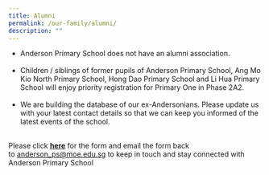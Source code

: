 ```yaml
---
title: Alumni
permalink: /our-family/alumni/
description: ""
---
```

<ul>
<li>Anderson Primary School does not have an alumni association.<br /><br /></li>
<li>Children / siblings of former pupils of Anderson Primary School, Ang Mo Kio North Primary School, Hong Dao Primary School and Li Hua Primary School will enjoy priority registration for Primary One in Phase 2A2.<br /><br /></li>
<li>We are building the database of our ex-Andersonians. Please update us with your latest contact details so that we can keep you informed of the latest events of the school.</li>
</ul>
<p><br />Please click&nbsp;<a href="https://moe-andersonpri-staging.netlify.app/files/Anderson_former%20students.pdf" target=""><u><strong>here</strong></u></a>&nbsp;for the form and email the form back to&nbsp;<a href="mailto:anderson_ps@moe.edu.sg/">anderson_ps@moe.edu.sg</a>&nbsp;to keep in touch and stay connected with Anderson Primary School</p>
